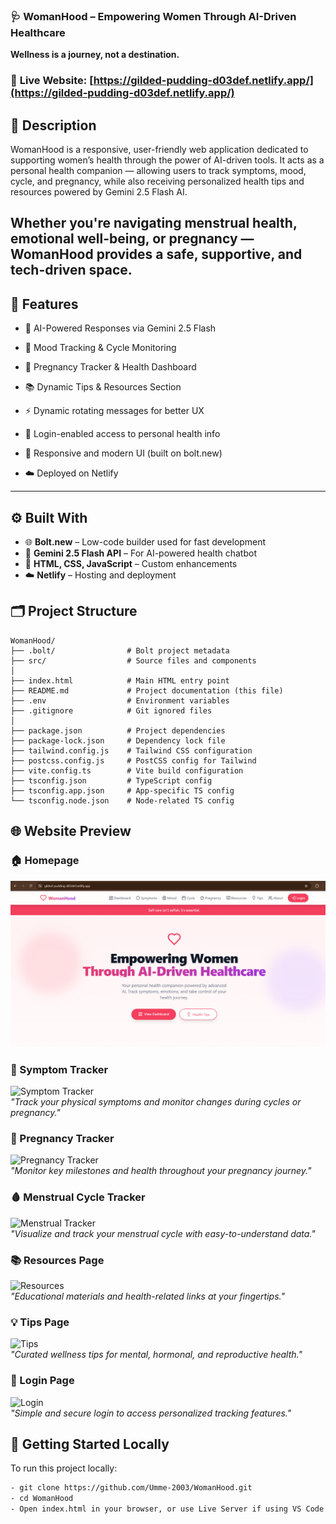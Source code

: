 ###  **🩺 WomanHood – Empowering Women Through AI-Driven Healthcare**

**Wellness is a journey, not a destination.**

### 🔗 **Live Website**: [https://gilded-pudding-d03def.netlify.app/](https://gilded-pudding-d03def.netlify.app/)

## **🌸 Description**
WomanHood is a responsive, user-friendly web application dedicated to supporting women’s health through the power of AI-driven tools. It acts as a personal health companion — allowing users to track symptoms, mood, cycle, and pregnancy, while also receiving personalized health tips and resources powered by Gemini 2.5 Flash AI.

Whether you're navigating menstrual health, emotional well-being, or pregnancy — WomanHood provides a safe, supportive, and tech-driven space.
---------------------------------------------------------------------------------------------------------------------------------------------------------------------------------------------------------------------
## **🚀 Features**
- 💬 AI-Powered Responses via Gemini 2.5 Flash

- 🧠 Mood Tracking & Cycle Monitoring

- 📅 Pregnancy Tracker & Health Dashboard

- 📚 Dynamic Tips & Resources Section

- ⚡ Dynamic rotating messages for better UX

- 🔐 Login-enabled access to personal health info

- 📱 Responsive and modern UI (built on bolt.new)

- ☁️ Deployed on Netlify
---------------------------------------------------------------------------------------------------------------------------------------------------------------------------------------------------------------------
## ⚙️ Built With

- 🌐 **Bolt.new** – Low-code builder used for fast development
- 💬 **Gemini 2.5 Flash API** – For AI-powered health chatbot
- 🎨 **HTML, CSS, JavaScript** – Custom enhancements
- ☁️ **Netlify** – Hosting and deployment

## 🗂️ Project Structure

```plaintext
WomanHood/
├── .bolt/                # Bolt project metadata
├── src/                  # Source files and components
│
├── index.html            # Main HTML entry point
├── README.md             # Project documentation (this file)
├── .env                  # Environment variables
├── .gitignore            # Git ignored files
│
├── package.json          # Project dependencies
├── package-lock.json     # Dependency lock file
├── tailwind.config.js    # Tailwind CSS configuration
├── postcss.config.js     # PostCSS config for Tailwind
├── vite.config.ts        # Vite build configuration
├── tsconfig.json         # TypeScript config
├── tsconfig.app.json     # App-specific TS config
└── tsconfig.node.json    # Node-related TS config
```

## 🌐 Website Preview

### 🏠 Homepage
![Homepage](Home_pg.png)

### 💊 Symptom Tracker
![Symptom Tracker](symptomtracker.png)  
*"Track your physical symptoms and monitor changes during cycles or pregnancy."*

### 🤰 Pregnancy Tracker
![Pregnancy Tracker](pregnancytracker.png)  
*"Monitor key milestones and health throughout your pregnancy journey."*

### 🩸 Menstrual Cycle Tracker
![Menstrual Tracker](mentrualtracker.png)  
*"Visualize and track your menstrual cycle with easy-to-understand data."*

### 📚 Resources Page
![Resources](resourcespg.png)  
*"Educational materials and health-related links at your fingertips."*

### 💡 Tips Page
![Tips](tipspg.png)  
*"Curated wellness tips for mental, hormonal, and reproductive health."*

### 🔐 Login Page
![Login](loginpage.png)  
*"Simple and secure login to access personalized tracking features."*

## 🚀 Getting Started Locally

To run this project locally:
```bash
- git clone https://github.com/Umme-2003/WomanHood.git
- cd WomanHood
- Open index.html in your browser, or use Live Server if using VS Code.
```


